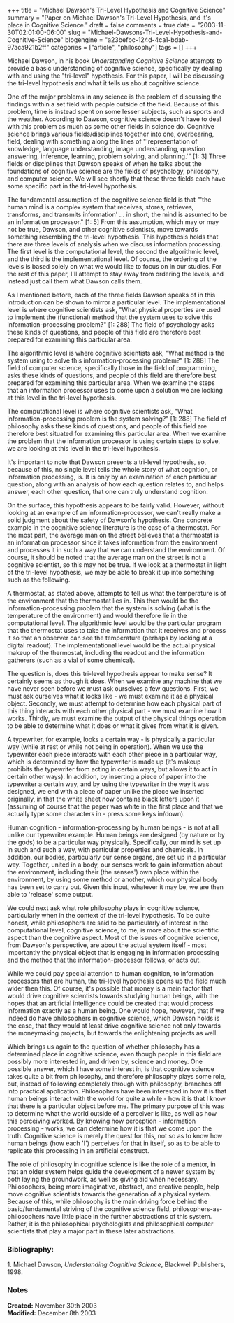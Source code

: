 +++
title = "Michael Dawson's Tri-Level Hypothesis and Cognitive Science"
summary = "Paper on Michael Dawson's Tri-Level Hypothesis, and it's place in Cognitive Science."
draft = false
comments = true
date = "2003-11-30T02:01:00-06:00"
slug = "Michael-Dawsons-Tri-Level-Hypothesis-and-Cognitive-Science"
blogengine = "a23befbc-124d-4ca1-bdab-97aca921b2ff"
categories = ["article", "philosophy"]
tags = []
+++

<p>
Michael Dawson, in his book <em>Understanding Cognitive Science</em> attempts to provide a basic understanding of cognitive science, specifically by dealing with and using the &quot;tri-level&quot; hypothesis. For this paper, I will be discussing the tri-level hypothesis and what it tells us about cognitive science.
</p>
<p>
One of the major problems in any science is the problem of discussing the findings within a set field with people outside of the field. Because of this problem, time is instead spent on some lesser subjects, such as sports and the weather. According to Dawson, cognitive science doesn&#39;t have to deal with this problem as much as some other fields in science do. Cognitive science brings various fields/disciplines together into one, overbearing, field, dealing with something along the lines of &quot;&#39;representation of knowledge, language understanding, image understanding, question answering, inference, learning, problem solving, and planning.&#39;&quot; [1: 3] Three fields or disciplines that Dawson speaks of when he talks about the foundations of cognitive science are the fields of psychology, philosophy, and computer science. We will see shortly that these three fields each have some specific part in the tri-level hypothesis.
</p>
<p>
The fundamental assumption of the cognitive science field is that &quot;&#39;the human mind is a complex system that receives, stores, retrieves, transforms, and transmits information&#39; ... in short, the mind is assumed to be an information processor.&quot; [1: 5] From this assumption, which may or may not be true, Dawson, and other cognitive scientists, move towards something resembling the tri-level hypothesis. This hypothesis holds that there are three levels of analysis when we discuss information processing. The first level is the computational level, the second the algorithmic level, and the third is the implementational level. Of course, the ordering of the levels is based solely on what we would like to focus on in our studies. For the rest of this paper, I&#39;ll attempt to stay away from ordering the levels, and instead just call them what Dawson calls them.
</p>
<p>
As I mentioned before, each of the three fields Dawson speaks of in this introduction can be shown to mirror a particular level. The implementational level is where cognitive scientists ask, &quot;What physical properties are used to implement the (functional) method that the system uses to solve this information-processing problem?&quot; [1: 288] The field of psychology asks these kinds of questions, and people of this field are therefore best prepared for examining this particular area.
</p>
<p>
The algorithmic level is where cognitive scientists ask, &quot;What method is the system using to solve this information-processing problem?&quot; [1: 288] The field of computer science, specifically those in the field of programming, asks these kinds of questions, and people of this field are therefore best prepared for examining this particular area. When we examine the steps that an information processor uses to come upon a solution we are looking at this level in the tri-level hypothesis.
</p>
<p>
The computational level is where cognitive scientists ask, &quot;What information-processing problem is the system solving?&quot; [1: 288] The field of philosophy asks these kinds of questions, and people of this field are therefore best situated for examining this particular area. When we examine the problem that the information processor is using certain steps to solve, we are looking at this level in the tri-level hypothesis.
</p>
<p>
It&#39;s important to note that Dawson presents a tri-level hypothesis, so, because of this, no single level tells the whole story of what cognition, or information processing, is. It is only by an examination of each particular question, along with an analysis of how each question relates to, and helps answer, each other question, that one can truly understand cognition.
</p>
<p>
On the surface, this hypothesis appears to be fairly valid. However, without looking at an example of an information-processor, we can&#39;t really make a solid judgment about the safety of Dawson&#39;s hypothesis. One concrete example in the cognitive science literature is the case of a thermostat. For the most part, the average man on the street believes that a thermostat is an information processor since it takes information from the environment and processes it in such a way that we can understand the environment. Of course, it should be noted that the average man on the street is not a cognitive scientist, so this may not be true. If we look at a thermostat in light of the tri-level hypothesis, we may be able to break it up into something such as the following.
</p>
<p>
A thermostat, as stated above, attempts to tell us what the temperature is of the environment that the thermostat lies in. This then would be the information-processing problem that the system is solving (what is the temperature of the environment) and would therefore lie in the computational level. The algorithmic level would be the particular program that the thermostat uses to take the information that it receives and process it so that an observer can see the temperature (perhaps by looking at a digital readout). The implementational level would be the actual physical makeup of the thermostat, including the readout and the information gatherers (such as a vial of some chemical).
</p>
<p>
The question is, does this tri-level hypothesis appear to make sense? It certainly seems as though it does. When we examine any machine that we have never seen before we must ask ourselves a few questions. First, we must ask ourselves what it looks like - we must examine it as a physical object. Secondly, we must attempt to determine how each physical part of this thing interacts with each other physical part - we must examine how it works. Thirdly, we must examine the output of the physical things operation to be able to determine what it does or what it gives from what it is given.
</p>
<p>
A typewriter, for example, looks a certain way - is physically a particular way (while at rest or while not being in operation). When we use the typewriter each piece interacts with each other piece in a particular way, which is determined by how the typewriter is made up (it&#39;s makeup prohibits the typewriter from acting in certain ways, but allows it to act in certain other ways). In addition, by inserting a piece of paper into the typewriter a certain way, and by using the typewriter in the way it was designed, we end with a piece of paper unlike the piece we inserted originally, in that the white sheet now contains black letters upon it (assuming of course that the paper was white in the first place and that we actually type some characters in - press some keys in/down).
</p>
<p>
Human cognition - information-processing by human beings - is not at all unlike our typewriter example. Human beings are designed (by nature or by the gods) to be a particular way physically. Specifically, our mind is set up in such and such a way, with particular properties and chemicals. In addition, our bodies, particularly our sense organs, are set up in a particular way. Together, united in a body, our senses work to gain information about the environment, including their (the senses&#39;) own place within the environment, by using some method or another, which our physical body has been set to carry out. Given this input, whatever it may be, we are then able to &#39;release&#39; some output.
</p>
<p>
We could next ask what role philosophy plays in cognitive science, particularly when in the context of the tri-level hypothesis. To be quite honest, while philosophers are said to be particularly of interest in the computational level, cognitive science, to me, is more about the scientific aspect than the cognitive aspect. Most of the issues of cognitive science, from Dawson&#39;s perspective, are about the actual system itself - most importantly the physical object that is engaging in information processing and the method that the information-processor follows, or acts out.
</p>
<p>
While we could pay special attention to human cognition, to information processors that are human, the tri-level hypothesis opens up the field much wider then this. Of course, it&#39;s possible that money is a main factor that would drive cognitive scientists towards studying human beings, with the hopes that an artificial intelligence could be created that would process information exactly as a human being. One would hope, however, that if we indeed do have philosophers in cognitive science, which Dawson holds is the case, that they would at least drive cognitive science not only towards the moneymaking projects, but towards the enlightening projects as well.
</p>
<p>
Which brings us again to the question of whether philosophy has a determined place in cognitive science, even though people in this field are possibly more interested in, and driven by, science and money. One possible answer, which I have some interest in, is that cognitive science takes quite a bit from philosophy, and therefore philosophy plays some role, but, instead of following completely through with philosophy, branches off into practical application. Philosophers have been interested in how it is that human beings interact with the world for quite a while - how it is that I know that there is a particular object before me. The primary purpose of this was to determine what the world outside of a perceiver is like, as well as how this perceiving worked. By knowing how perception - information processing - works, we can determine how it is that we come upon the truth. Cognitive science is merely the quest for this, not so as to know how human beings (how each &#39;I&#39;) perceives for that in itself, so as to be able to replicate this processing in an artificial construct.
</p>
<p>
The role of philosophy in cognitive science is like the role of a mentor, in that an older system helps guide the development of a newer system by both laying the groundwork, as well as giving aid when necessary. Philosophers, being more imaginative, abstract, and creative people, help move cognitive scientists towards the generation of a physical system. Because of this, while philosophy is the main driving force behind the basic/fundamental striving of the cognitive science field, philosophers-as-philosophers have little place in the further abstractions of this system. Rather, it is the philosophical psychologists and philosophical computer scientists that play a major part in these later abstractions.
</p>
<h3>Bibliography:</h3>
<p>
1. Michael Dawson, <em>Understanding Cognitive Science</em>, Blackwell Publishers, 1998.
</p>
<h3>Notes</h3>
<p>
<strong>Created:</strong> November 30th 2003<br />
<strong>Modified:</strong> December 8th 2003
</p>

